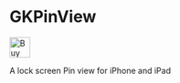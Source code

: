 # GKPinView

<a href='https://ko-fi.com/X8X47HA1' target='_blank'><img height='36' style='border:0px;height:36px;' src='https://az743702.vo.msecnd.net/cdn/kofi1.png?v=0' border='0' alt='Buy Me a Coffee at ko-fi.com' /></a>

A lock screen Pin view for iPhone and iPad
